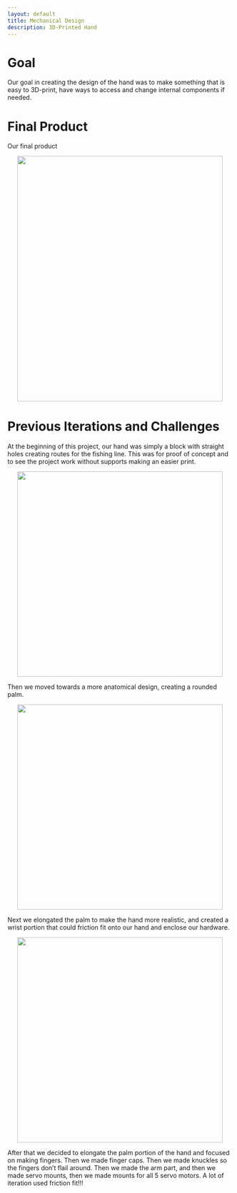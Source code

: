 ```yaml
---
layout: default
title: Mechanical Design
description: 3D-Printed Hand
---
```


# Goal
Our goal in creating the design of the hand was to make something that is easy to 3D-print, have ways to access and change internal components if needed.

# Final Product
Our final product 
<p align="center">
  <img width="460" height="550" src="https://github.com/EE-Emerge/EE-Emerge2022_GestureRecognition/blob/gh-pages/assets/css/pictureOfFinalHand.jpg?raw=true">
</p>

# Previous Iterations and Challenges
At the beginning of this project, our hand was simply a block with straight holes creating routes for the fishing line. This was for proof of concept and to see the project work without supports making an easier print. 
<p align="center">
  <img width="460" height="460" src="https://github.com/EE-Emerge/EE-Emerge2022_GestureRecognition/blob/gh-pages/assets/css/BlockHand.jpg?raw=true">
</p>

Then we moved towards a more anatomical design, creating a rounded palm. 
<p align="center">
  <img width="460" height="460" src="https://github.com/EE-Emerge/EE-Emerge2022_GestureRecognition/blob/gh-pages/assets/css/CurvedHandv1.png?raw=true">
</p>

Next we elongated the palm to make the hand more realistic, and created a wrist portion that could friction fit onto our hand and enclose our hardware.
<p align="center">
  <img width="460" height="460" src="https://github.com/EE-Emerge/EE-Emerge2022_GestureRecognition/blob/gh-pages/assets/css/old_assembly.png?raw=true">
</p>

After that we decided to elongate the palm portion of the hand and focused on making fingers. Then we made finger caps. Then we made knuckles so the fingers don’t flail around. Then we made the arm part, and then we made servo mounts, then we made mounts for all 5 servo motors. A lot of iteration used friction fit!!!

